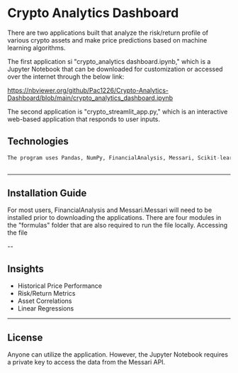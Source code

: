# Crypto Analytics Dashboard

There are two applications built that analyze the risk/return profile of various crypto assets and make price predictions based on machine learning algorithms.

The first application si "crypto_analytics dashboard.ipynb," which is a Jupyter Notebook that can be downloaded for customization or accessed over the internet through the below link:

https://nbviewer.org/github/Pac1226/Crypto-Analytics-Dashboard/blob/main/crypto_analytics_dashboard.ipynb

The second application is "crypto_streamlit_app.py," which is an interactive web-based application that responds to user inputs.

## Technologies

```python
The program uses Pandas, NumPy, FinancialAnalysis, Messari, Scikit-learn, hvPlot, Matplotlib, and sevaral custom built functions.
  
```
---

## Installation Guide

For most users, FinancialAnalysis and Messari.Messari will need to be installed prior to downloading the applications. There are four modules in the "formulas" folder that are also required to run the file locally. Accessing the file

--

## Insights

* Historical Price Performance
* Risk/Return Metrics
* Asset Correlations
* Linear Regressions

---

## License

Anyone can utilize the application. However, the Jupyter Notebook requires a private key to access the data from the Messari API.
